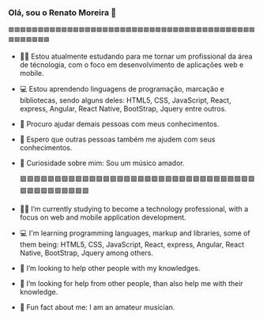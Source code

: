 ### Olá, sou o Renato Moreira 👋
  
    🟩🟩🟩🟩🟩🟩🟩🟩🟩🟩🟩🟩🟩🟩🟩🟩🟩🟩🟩🟩🟩🟩🟩🟩🟩🟩🟩🟩🟩🟩🟩🟩🟩🟩🟩🟩🟩🟩🟩🟩🟩🟩🟩🟩🟩🟩🟩🟩🟩
- 👨‍💻 Estou atualmente estudando para me tornar um profissional da área de técnologia, com o foco em desenvolvimento de aplicações web e mobile.
- 💻 Estou aprendendo linguagens de programação, marcação e bibliotecas, sendo alguns deles: HTML5, CSS, JavaScript, React, express, Angular, React Native, BootStrap,        Jquery entre outros.  
- 👯 Procuro ajudar demais pessoas com meus conhecimentos.
- 🤔 Espero que outras pessoas também me ajudem com seus conhecimentos.
- 🎸 Curiosidade sobre mim: Sou um músico amador.


     🟩🟩🟩🟩🟩🟩🟩🟩🟩🟩🟩🟩🟩🟩🟩🟩🟩🟩🟩🟩🟩🟩🟩🟩🟩🟩🟩🟩🟩🟩🟩🟩🟩🟩🟩🟩🟩🟩🟩🟩🟩🟩🟩🟩
- 👨‍💻 I’m currently studying to become a technology professional, with a focus on web and mobile application development.
- 💻 I'm learning programming languages, markup and libraries, some of them being: HTML5, CSS, JavaScript, React, express, Angular, React Native, BootStrap, Jquery among      others.
- 👯 I’m looking to help other people with my knowledges.
- 🤔 I’m looking for help from other people, than also help me with their knowledge.

- 🎸 Fun fact about me: I am an amateur musician.

